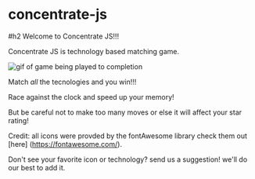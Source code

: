 # concentrate-js

#h2 Welcome to Concentrate JS!!!

Concentrate JS is technology based matching game.

![gif of game being played to completion](http://url/to/img.png)

Match *all* the tecnologies and you win!!!

Race against the clock and speed up your memory!

But be careful not to make too many moves or else it will affect your star rating!

Credit: all icons were provded by the fontAwesome library check them out [here] (https://fontawesome.com/).

Don't see your favorite icon or technology? send us a suggestion! we'll do our best to add it.


